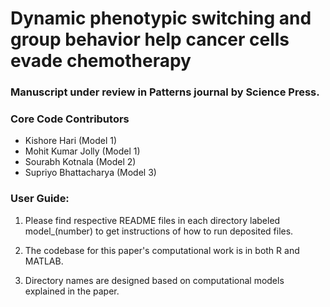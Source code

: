 # Dynamic phenotypic switching and group behavior help cancer cells evade chemotherapy 

### Manuscript under review in Patterns journal by Science Press. 

### Core Code Contributors 

- Kishore Hari (Model 1)
- Mohit Kumar Jolly (Model 1) 
- Sourabh Kotnala (Model 2) 
- Supriyo Bhattacharya (Model 3)

### User Guide:

1. Please find respective README files in each directory labeled model_(number) to get instructions of how to run deposited files. 

2. The codebase for this paper's computational work is in both R and MATLAB. 

3. Directory names are designed based on computational models explained in the paper. 






